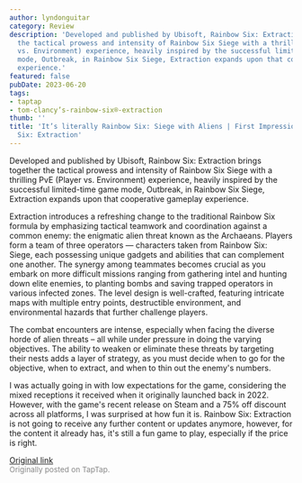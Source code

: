 ```yaml
---
author: lyndonguitar
category: Review
description: 'Developed and published by Ubisoft, Rainbow Six: Extraction brings together
  the tactical prowess and intensity of Rainbow Six Siege with a thrilling PvE (Player
  vs. Environment) experience, heavily inspired by the successful limited-time game
  mode, Outbreak, in Rainbow Six Siege, Extraction expands upon that cooperative gameplay
  experience.'
featured: false
pubDate: 2023-06-20
tags:
- taptap
- tom-clancy’s-rainbow-six®-extraction
thumb: ''
title: 'It’s literally Rainbow Six: Siege with Aliens | First Impressions - Rainbow
  Six: Extraction'
---
```


Developed and published by Ubisoft, Rainbow Six: Extraction brings together the tactical prowess and intensity of Rainbow Six Siege with a thrilling PvE (Player vs. Environment) experience, heavily inspired by the successful limited-time game mode, Outbreak, in Rainbow Six Siege, Extraction expands upon that cooperative gameplay experience.

Extraction introduces a refreshing change to the traditional Rainbow Six formula by emphasizing tactical teamwork and coordination against a common enemy: the enigmatic alien threat known as the Archaeans. Players form a team of three operators — characters taken from Rainbow Six: Siege, each possessing unique gadgets and abilities that can complement one another. The synergy among teammates becomes crucial as you embark on more difficult missions ranging from gathering intel and hunting down elite enemies, to planting bombs and saving trapped operators in various infected zones. The level design is well-crafted, featuring intricate maps with multiple entry points, destructible environment, and environmental hazards that further challenge players.

The combat encounters are intense, especially when facing the diverse horde of alien threats – all while under pressure in doing the varying objectives. The ability to weaken or eliminate these threats by targeting their nests adds a layer of strategy, as you must decide when to go for the objective, when to extract, and when to thin out the enemy's numbers.

I was actually going in with low expectations for the game, considering the mixed receptions it received when it originally launched back in 2022. However, with the game's recent release on Steam and a 75% off discount across all platforms, I was surprised at how fun it is. Rainbow Six: Extraction is not going to receive any further content or updates anymore, however, for the content it already has, it's still a fun game to play, especially if the price is right.

[Original link](https://www.taptap.io/post/5855988)<br><span style="font-size: 0.95em; color: #888;">Originally posted on TapTap.</span>